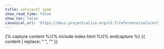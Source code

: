```yaml
---
title: calicoctl ipam
show_read_time: false
show_toc: false
canonical_url: 'https://docs.projectcalico.org/v3.7/reference/calicoctl/commands/ipam/index'
---
```

{% capture content %}{% include index.html %}{% endcapture %}
{{ content | replace: "    ", "" }}
